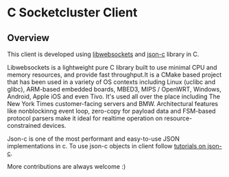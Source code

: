 C Socketcluster Client
=====================================


Overview
--------
This client is developed using [libwebsockets](https://github.com/warmcat/libwebsockets) and [json-c](https://github.com/json-c/json-c) library in C.

Libwebsockets is a lightweight pure C library built to use minimal CPU and memory resources, and provide fast throughput.It is a CMake based project that has been used in a variety of OS contexts including Linux (uclibc and glibc), ARM-based embedded boards, MBED3, MIPS / OpenWRT, Windows, Android, Apple iOS and even Tivo. It's used all over the place including The New York Times customer-facing servers and BMW. Architectural features like nonblockinng event loop, zero-copy for payload data and FSM-based protocol parsers make it ideal for realtime operation on resource-constrained devices.

Json-c is one of the most performant and easy-to-use JSON implementations in c. To use json-c objects in client follow [tutorials on json-c](https://linuxprograms.wordpress.com/2010/05/20/json-c-libjson-tutorial/).

More contributions are always welcome :)
